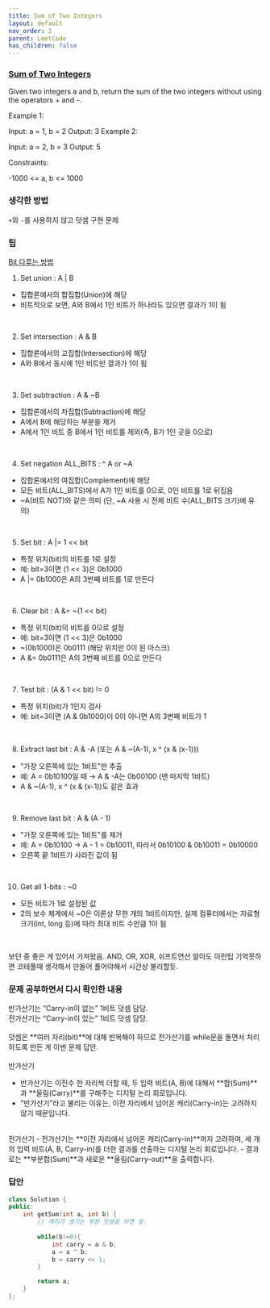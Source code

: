 ```yaml
---
title: Sum of Two Integers
layout: default
nav_order: 2
parent: LeetCode
has_children: false
---
```



### [Sum of Two Integers](https://leetcode.com/problems/sum-of-two-integers/description/)
Given two integers a and b, return the sum of the two integers without using the operators + and -.

Example 1:

Input: a = 1, b = 2
Output: 3
Example 2:

Input: a = 2, b = 3
Output: 5
 

Constraints:

-1000 <= a, b <= 1000

### 생각한 방법
`+`와 `-`를 사용하지 않고 덧셈 구현 문제

### 팁
[Bit 다루는 방법](https://leetcode.com/problems/sum-of-two-integers/solutions/84278/a-summary-how-to-use-bit-manipulation-to-solve-problems-easily-and-efficiently) 


1. Set union : A | B  
-   집합론에서의 합집합(Union)에 해당
-   비트적으로 보면, A와 B에서 1인 비트가 하나라도 있으면 결과가 1이 됨
<br/>  

2. Set intersection : A & B
 - 집합론에서의 교집합(Intersection)에 해당
 - A와 B에서 동시에 1인 비트만 결과가 1이 됨
<br/>  

3. Set subtraction : A & ~B
 - 집합론에서의 차집합(Subtraction)에 해당
 - A에서 B에 해당하는 부분을 제거
 - A에서 1인 비트 중 B에서 1인 비트를 제외(즉, B가 1인 곳을 0으로)
<br/>  

4. Set negation ALL_BITS : ^ A or ~A
 - 집합론에서의 여집합(Complement)에 해당
 - 모든 비트(ALL_BITS)에서 A가 1인 비트를 0으로, 0인 비트를 1로 뒤집음
 - ~A(비트 NOT)와 같은 의미 (단, ~A 사용 시 전체 비트 수(ALL_BITS 크기)에 유의)
<br/>  

5. Set bit : A |= 1 << bit
  - 특정 위치(bit)의 비트를 1로 설정
  - 예: bit=3이면 (1 << 3)은 0b1000
  - A |= 0b1000은 A의 3번째 비트를 1로 만든다
<br/>  

6. Clear bit : A &= ~(1 << bit)
 - 특정 위치(bit)의 비트를 0으로 설정
 - 예: bit=3이면 (1 << 3)은 0b1000
 - ~(0b1000)은 0b0111 (해당 위치만 0이 된 마스크)
 - A &= 0b0111은 A의 3번째 비트를 0으로 만든다
<br/>  

7. Test bit : (A & 1 << bit) != 0
  - 특정 위치(bit)가 1인지 검사
  - 예: bit=3이면 (A & 0b1000)이 0이 아니면 A의 3번째 비트가 1
<br/>  

8. Extract last bit : A & -A (또는 A & ~(A-1), x ^ (x & (x-1)))
 - "가장 오른쪽에 있는 1비트"만 추출
 - 예: A = 0b10100일 때 → A & -A는 0b00100 (맨 마지막 1비트)
 - A & ~(A-1), x ^ (x & (x-1))도 같은 효과
<br/>  

9. Remove last bit : A & (A - 1)
 - "가장 오른쪽에 있는 1비트"를 제거
 - 예: A = 0b10100 → A - 1 = 0b10011, 따라서 0b10100 & 0b10011 = 0b10000
 - 오른쪽 끝 1비트가 사라진 값이 됨
<br/>  

10. Get all 1-bits : ~0
- 모든 비트가 1로 설정된 값
- 2의 보수 체계에서 ~0은 이론상 무한 개의 1비트이지만,
  실제 컴퓨터에서는 자료형 크기(int, long 등)에 따라 최대 비트 수만큼 1이 됨
<br/>  

보던 중 좋은 게 있어서 가져왔음. 
AND, OR, XOR, 쉬프트연산 알아도 이런팁 기억못하면 코테풀때 생각해서 만들어 풀어야해서 시간상 불리할듯.

### 문제 공부하면서 다시 확인한 내용
반가산기는 “Carry-in이 없는” 1비트 덧셈 담당.  
전가산기는 “Carry-in이 있는” 1비트 덧셈 담당.  <br/>  
덧셈은  **여러 자리(bit)**에 대해 반복해야 하므로 전가산기를 while문을 돌면서 처리하도록 만든 게 이번 문제 답안.
<br/>  
반가산기
- 반가산기는 이진수 한 자리씩 더할 때, 두 입력 비트(A, B)에 대해서 **합(Sum)**과 **올림(Carry)**를 구해주는 디지털 논리 회로입니다. 
- “반가산기”라고 불리는 이유는, 이전 자리에서 넘어온 캐리(Carry-in)는 고려하지 않기 때문입니다.
<br/>  
전가산기
- 전가산기는 **이전 자리에서 넘어온 캐리(Carry-in)**까지 고려하여, 세 개의 입력 비트(A, B, Carry-in)를 더한 결과를 산출하는 디지털 논리 회로입니다. 
- 결과로는 **부분합(Sum)**과 새로운 **올림(Carry-out)**을 출력합니다.



### 답안
```c++
class Solution {
public:
    int getSum(int a, int b) {
        // 캐리가 생기는 부분 덧셈을 하면 됨.
        
        while(b!=0){
            int carry = a & b;
            a = a ^ b;
            b = carry << 1;
        }

        return a;
    }
};
```